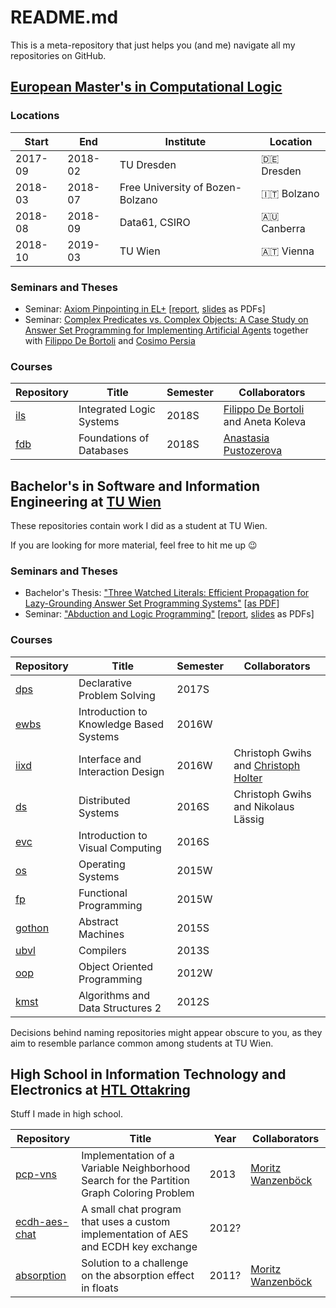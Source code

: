 # README.md

This is a meta-repository that just helps you (and me) navigate all my repositories on GitHub.

## [European Master's in Computational Logic](https://www.emcl-study.eu/)

### Locations

| Start    | End         | Institute | Location 
| ------------- | ------------- | -------- | ------------- |
| 2017-09 | 2018-02 | TU Dresden | 🇩🇪 Dresden
| 2018-03 | 2018-07 | Free University of Bozen-Bolzano | 🇮🇹 Bolzano
| 2018-08 | 2018-09 | Data61, CSIRO | 🇦🇺 Canberra
| 2018-10 | 2019-03 | TU Wien | 🇦🇹 Vienna

### Seminars and Theses

 * Seminar: [Axiom Pinpointing in EL+](https://github.com/lorenzleutgeb/elp) [[report](https://lorenz.leutgeb.xyz/paper/elp.pdf), [slides](https://lorenz.leutgeb.xyz/paper/elp-beam.pdf) as PDFs]
 * Seminar: [Complex Predicates vs. Complex Objects: A Case Study on Answer Set Programming for Implementing Artificial Agents](https://github.com/lorenzleutgeb/ab) together with [Filippo De Bortoli](https://github.com/uomoinverde) and [Cosimo Persia](https://github.com/cosimodpersia)

### Courses

| Repository    | Title         | Semester | Collaborators | 
| ------------- | ------------- | -------- | ------------- |
| [ils](https://github.com/lorenzleutgeb/ils) | Integrated Logic Systems | 2018S | [Filippo De Bortoli](https://github.com/uomoinverde) and Aneta Koleva
| [fdb](https://github.com/lorenzleutgeb/fdb) | Foundations of Databases | 2018S | [Anastasia Pustozerova](https://github.com/apustozerova)

## Bachelor's in Software and Information Engineering at [TU Wien](https://www.tuwien.ac.at/en/)

These repositories contain work I did as a student at TU Wien.

If you are looking for more material, feel free to hit me up :wink:

### Seminars and Theses

 * Bachelor's Thesis: ["Three Watched Literals: Efficient Propagation for Lazy-Grounding Answer Set Programming Systems"](https://github.com/lorenzleutgeb/3wl) [[as PDF](https://lorenz.leutgeb.xyz/paper/3wl.pdf)]
 * Seminar: ["Abduction and Logic Programming"](https://github.com/lorenzleutgeb/abd) [[report](https://lorenz.leutgeb.xyz/paper/abd.pdf), [slides](https://lorenz.leutgeb.xyz/paper/abd-beam.pdf) as PDFs]

### Courses

| Repository                                        | Title         | Semester | Collaborators |
| ------------------------------------------------- | ------------- | -------- | ------------- |
| [dps](https://github.com/lorenzleutgeb/dps)       | Declarative Problem Solving | 2017S
| [ewbs](https://github.com/lorenzleutgeb/ewbs)     | Introduction to Knowledge Based Systems | 2016W
| [iixd](https://github.com/lorenzleutgeb/iixd)     | Interface and Interaction Design | 2016W | Christoph Gwihs and [Christoph Holter](https://github.com/christoph-holter)
| [ds](https://github.com/lorenzleutgeb/ds)         | Distributed Systems | 2016S | Christoph Gwihs and Nikolaus Lässig
| [evc](https://github.com/lorenzleutgeb/evc)       | Introduction to Visual Computing | 2016S
| [os](https://github.com/lorenzleutgeb/os)         | Operating Systems | 2015W
| [fp](https://github.com/lorenzleutgeb/fp)         | Functional Programming | 2015W
| [gothon](https://github.com/lorenzleutgeb/gothon) | Abstract Machines | 2015S
| [ubvl](https://github.com/lorenzleutgeb/ubvl)     | Compilers | 2013S
| [oop](https://github.com/lorenzleutgeb/oop)       | Object Oriented Programming  | 2012W
| [kmst](https://github.com/lorenzleutgeb/kmst)     | Algorithms and Data Structures 2 | 2012S

Decisions behind naming repositories might appear obscure to you, as they aim to resemble parlance common among students at TU Wien.

## High School in Information Technology and Electronics at [HTL Ottakring](https://www.htl-ottakring.at/)

Stuff I made in high school.

| Repository    | Title         | Year | Collaborators |
| ------------- | ------------- | ---- | ------------- |
| [pcp-vns](https://github.com/lorenzleutgeb/pcp-vns)  | Implementation of a Variable Neighborhood Search for the Partition Graph Coloring Problem | 2013 | [Moritz Wanzenböck](https://github.com/WanzenBug)
| [ecdh-aes-chat](https://github.com/lorenzleutgeb/ecdh-aes-chat)  | A small chat program that uses a custom implementation of AES and ECDH key exchange | 2012? |
| [absorption](https://github.com/lorenzleutgeb/absorption)  | Solution to a challenge on the absorption effect in floats | 2011? | [Moritz Wanzenböck](https://github.com/WanzenBug)
